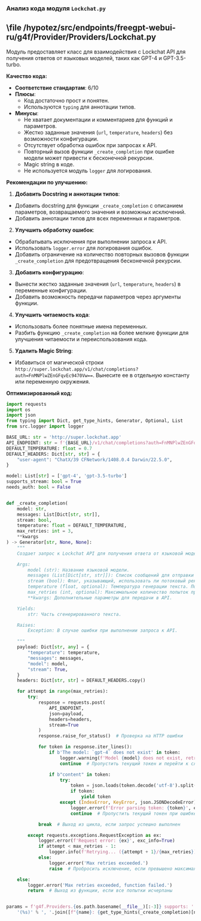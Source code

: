 ### **Анализ кода модуля `Lockchat.py`**

## \file /hypotez/src/endpoints/freegpt-webui-ru/g4f/Provider/Providers/Lockchat.py

Модуль предоставляет класс для взаимодействия с Lockchat API для получения ответов от языковых моделей, таких как GPT-4 и GPT-3.5-turbo.

**Качество кода:**

- **Соответствие стандартам**: 6/10
- **Плюсы**:
    - Код достаточно прост и понятен.
    - Используются `typing` для аннотации типов.
- **Минусы**:
    - Не хватает документации и комментариев для функций и параметров.
    - Жестко заданные значения (`url`, `temperature`, `headers`) без возможности конфигурации.
    - Отсутствует обработка ошибок при запросах к API.
    - Повторный вызов функции `_create_completion` при ошибке модели может привести к бесконечной рекурсии.
    - Magic string в коде.
    - Не используется модуль `logger` для логирования.

**Рекомендации по улучшению:**

1.  **Добавить Docstring и аннотации типов**:

*   Добавить docstring для функции `_create_completion` с описанием параметров, возвращаемого значения и возможных исключений.
*   Добавить аннотации типов для всех переменных и параметров.

2.  **Улучшить обработку ошибок**:

*   Обрабатывать исключения при выполнении запроса к API.
*   Использовать `logger.error` для логирования ошибок.
*   Добавить ограничение на количество повторных вызовов функции `_create_completion` для предотвращения бесконечной рекурсии.

3.  **Добавить конфигурацию**:

*   Вынести жестко заданные значения (`url`, `temperature`, `headers`) в переменные конфигурации.
*   Добавить возможность передачи параметров через аргументы функции.

4.  **Улучшить читаемость кода**:

*   Использовать более понятные имена переменных.
*   Разбить функцию `_create_completion` на более мелкие функции для улучшения читаемости и переиспользования кода.

5.  **Удалить Magic String**:
*   Избавиться от магической строки `http://super.lockchat.app/v1/chat/completions?auth=FnMNPlwZEnGFqvEc9470Vw==`. Вынесите ее в отдельную константу или переменную окружения.

**Оптимизированный код:**

```python
import requests
import os
import json
from typing import Dict, get_type_hints, Generator, Optional, List
from src.logger import logger

BASE_URL: str = 'http://super.lockchat.app'
API_ENDPOINT: str = f'{BASE_URL}/v1/chat/completions?auth=FnMNPlwZEnGFqvEc9470Vw=='
DEFAULT_TEMPERATURE: float = 0.7
DEFAULT_HEADERS: Dict[str, str] = {
    "user-agent": "ChatX/39 CFNetwork/1408.0.4 Darwin/22.5.0",
}

model: List[str] = ['gpt-4', 'gpt-3.5-turbo']
supports_stream: bool = True
needs_auth: bool = False


def _create_completion(
    model: str,
    messages: List[Dict[str, str]],
    stream: bool,
    temperature: float = DEFAULT_TEMPERATURE,
    max_retries: int = 3,
    **kwargs
) -> Generator[str, None, None]:
    """
    Создает запрос к Lockchat API для получения ответа от языковой модели.

    Args:
        model (str): Название языковой модели.
        messages (List[Dict[str, str]]): Список сообщений для отправки в API.
        stream (bool): Флаг, указывающий, использовать ли потоковый режим.
        temperature (float, optional): Температура генерации текста. По умолчанию 0.7.
        max_retries (int, optional): Максимальное количество попыток при ошибке. По умолчанию 3.
        **kwargs: Дополнительные параметры для передачи в API.

    Yields:
        str: Часть сгенерированного текста.

    Raises:
        Exception: В случае ошибки при выполнении запроса к API.

    """
    payload: Dict[str, any] = {
        "temperature": temperature,
        "messages": messages,
        "model": model,
        "stream": True,
    }
    headers: Dict[str, str] = DEFAULT_HEADERS.copy()

    for attempt in range(max_retries):
        try:
            response = requests.post(
                API_ENDPOINT,
                json=payload,
                headers=headers,
                stream=True
            )
            response.raise_for_status()  # Проверка на HTTP ошибки

            for token in response.iter_lines():
                if b'The model: `gpt-4` does not exist' in token:
                    logger.warning(f'Model {model} does not exist, retrying...')
                    continue  # Пропустить текущий токен и перейти к следующему

                if b"content" in token:
                    try:
                        token = json.loads(token.decode('utf-8').split('data: ')[1])['choices'][0]['delta'].get('content')
                        if token:
                            yield token
                    except (IndexError, KeyError, json.JSONDecodeError) as ex:
                        logger.error(f'Error parsing token: {token}', exc_info=True)
                        continue  # Пропустить текущий токен при ошибке парсинга

            break  # Выход из цикла, если запрос успешно выполнен

        except requests.exceptions.RequestException as ex:
            logger.error(f'Request error: {ex}', exc_info=True)
            if attempt < max_retries - 1:
                logger.info(f'Retrying... ({attempt + 1}/{max_retries})')
            else:
                logger.error('Max retries exceeded.')
                raise  # Пробросить исключение, если превышено максимальное количество попыток

    else:
        logger.error('Max retries exceeded, function failed.')
        return  # Выход из функции, если все попытки исчерпаны


params = f'g4f.Providers.{os.path.basename(__file__)[:-3]} supports: ' + \
    '(%s)' % ', '.join([f"{name}: {get_type_hints(_create_completion)[name].__name__}" for name in _create_completion.__code__.co_varnames[:_create_completion.__code__.co_argcount]])